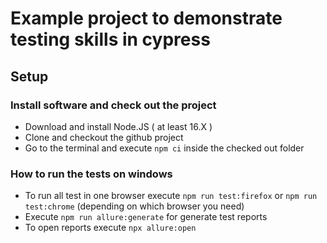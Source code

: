 # Example project to demonstrate testing skills in cypress


## Setup

### Install software and check out the project

- Download and install Node.JS ( at least 16.X )
- Clone and checkout the github project
- Go to the terminal and execute ```npm ci``` inside the checked out folder

### How to run the tests on windows
- To run all test in one browser execute ```npm run test:firefox``` or ```npm run test:chrome``` (depending on which browser you need)
- Execute ```npm run allure:generate``` for generate test reports
- To open reports execute ```npx allure:open```